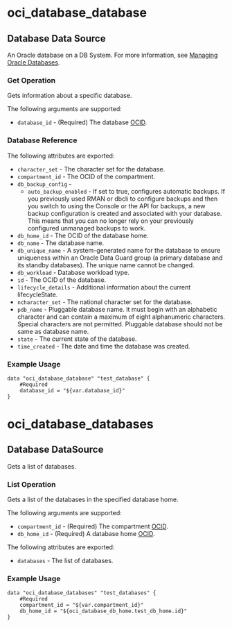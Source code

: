 # oci_database_database

## Database Data Source

An Oracle database on a DB System. For more information, see [Managing Oracle Databases](https://docs.us-phoenix-1.oraclecloud.com/Content/Database/Concepts/overview.htm).

### Get Operation

Gets information about a specific database.


The following arguments are supported:

* `database_id` - (Required) The database [OCID](https://docs.us-phoenix-1.oraclecloud.com/Content/General/Concepts/identifiers.htm).

### Database Reference

The following attributes are exported:

* `character_set` - The character set for the database.
* `compartment_id` - The OCID of the compartment.
* `db_backup_config` - 
	* `auto_backup_enabled` - If set to true, configures automatic backups. If you previously used RMAN or dbcli to configure backups and then you switch to using the Console or the API for backups, a new backup configuration is created and associated with your database. This means that you can no longer rely on your previously configured unmanaged backups to work.
* `db_home_id` - The OCID of the database home.
* `db_name` - The database name.
* `db_unique_name` - A system-generated name for the database to ensure uniqueness within an Oracle Data Guard group (a primary database and its standby databases). The unique name cannot be changed. 
* `db_workload` - Database workload type.
* `id` - The OCID of the database.
* `lifecycle_details` - Additional information about the current lifecycleState.
* `ncharacter_set` - The national character set for the database.
* `pdb_name` - Pluggable database name. It must begin with an alphabetic character and can contain a maximum of eight alphanumeric characters. Special characters are not permitted. Pluggable database should not be same as database name.
* `state` - The current state of the database.
* `time_created` - The date and time the database was created.

### Example Usage

```hcl
data "oci_database_database" "test_database" {
	#Required
	database_id = "${var.database_id}"
}
```


# oci_database_databases

## Database DataSource

Gets a list of databases.

### List Operation
Gets a list of the databases in the specified database home.

The following arguments are supported:

* `compartment_id` - (Required) The compartment [OCID](https://docs.us-phoenix-1.oraclecloud.com/Content/General/Concepts/identifiers.htm).
* `db_home_id` - (Required) A database home [OCID](https://docs.us-phoenix-1.oraclecloud.com/Content/General/Concepts/identifiers.htm).


The following attributes are exported:

* `databases` - The list of databases.

### Example Usage

```hcl
data "oci_database_databases" "test_databases" {
	#Required
	compartment_id = "${var.compartment_id}"
	db_home_id = "${oci_database_db_home.test_db_home.id}"
}
```